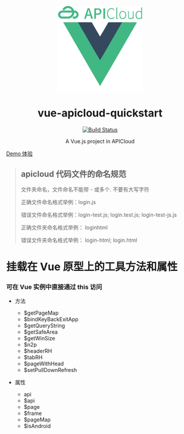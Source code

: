 <p align="center">
  <img width="230" src="./public/res/img/logo.png">
</p>
<h1 align="center">
  vue-apicloud-quickstart
</h1>
<div align="center">

[![Build Status](https://www.travis-ci.org/w-xuefeng/vue-apicloud-quickstart.svg?branch=master)](https://www.travis-ci.org/w-xuefeng/vue-apicloud-quickstart)

A Vue.js project in APICloud
</div>

[Demo 体验](https://github.com/w-xuefeng/vue-apicloud-quickstart/releases/download/0.0.3/demo.apk)

> ## apicloud 代码文件的命名规范
>
> 文件夹命名，文件命名不能带 - 或多个. 不要有大写字符
> 
> 正确文件命名格式举例：login.js
> 
> 错误文件命名格式举例：login-test.js; login.test.js; login-test-js.js
> 
> 正确文件夹命名格式举例： loginhtml
> 
> 错误文件夹命名格式举例： login-html; login.html


# 挂载在 Vue 原型上的工具方法和属性
### 可在 Vue 实例中直接通过 this 访问

- 方法

  - $getPageMap
  - $bindKeyBackExitApp
  - $getQueryString
  - $getSafeArea
  - $getWinSize
  - $n2p
  - $headerRH
  - $tabRH
  - $pageWithHead
  - $setPullDownRefresh

- 属性

  - api
  - $api
  - $page
  - $frame
  - $pageMap
  - $isAndroid